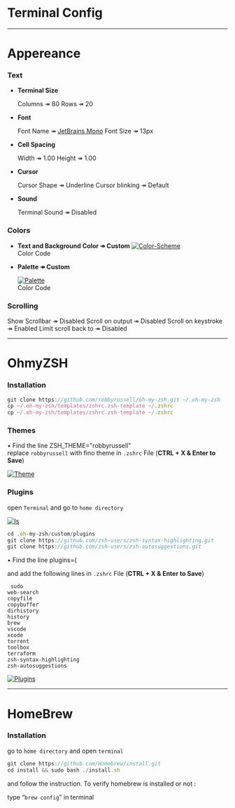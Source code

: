 # Terminal Config
---
# Appereance

### Text

- **Terminal Size**
    
    Columns ↠ 80
    Rows ↠ 20
    
- **Font**
    
    Font Name ↠ [JetBrains Mono](https://fonts.google.com/specimen/JetBrains+Mono)
    Font Size ↠ 13px
    
- **Cell Spacing**
    
    Width ↠ 1.00
    Height ↠ 1.00
    
- **Cursor**
    
    Cursor Shape ↠ Underline
    Cursor blinking ↠ Default
    
- **Sound**
    
    Terminal Sound ↠ Disabled
    

### Colors

- **Text and Background Color ↠ Custom**
   <a href="https://ibb.co/5cS1GjF"><img src="https://i.ibb.co/q1cD7g5/Color-Scheme.png" alt="Color-Scheme" border="0"></a><br>
    <a herf="">Color Code</a>
    
- **Palette ↠ Custom**
    
    <a href="https://ibb.co/Rh5DZGw"><img src="https://i.ibb.co/3fJCG5Z/Palette.png" alt="Palette" border="0"></a><br>
 <a herf="">Color Code</a>
### Scrolling

Show Scrollbar ↠ Disabled
Scroll on output ↠ Disabled
Scroll on keystroke ↠ Enabled
Limit scroll back to ↠  Disabled

---
# OhmyZSH

### Installation

```jsx
git clone https://github.com/robbyrussell/oh-my-zsh.git ~/.oh-my-zsh
cp ~/.oh-my-zsh/templates/zshrc.zsh-template ~/.zshrc
cp ~/.oh-my-zsh/templates/zshrc.zsh-template ~/.zshrc
```

### Themes

• Find the line ZSH_THEME="robbyrussell" replace `robbyrussell` with fino theme in `.zshrc` File (**CTRL + X & Enter to Save**)

<a href="https://ibb.co/p25NRVR"><img src="https://i.ibb.co/8MtGdvd/Theme.png" alt="Theme" border="0"></a><br>

### Plugins

open `Terminal` and go to `home directory` 

<a href="https://ibb.co/Jx1F7f2"><img src="https://i.ibb.co/bH0RBSL/ls.png" alt="ls" border="0"></a><br>

```jsx
cd .oh-my-zsh/custom/plugins
git clone https://github.com/zsh-users/zsh-syntax-highlighting.git
git clone https://github.com/zsh-users/zsh-autosuggestions.git
```

• Find the line plugins=(

 and add the following lines in `.zshrc` File (**CTRL + X & Enter to Save**)

```
 sudo
web-search
copyfile
copybuffer
dirhistory
history
brew
vscode
xcode
torrent
toolbox
terraform
zsh-syntax-highlighting
zsh-autosuggestions
```

<a href="https://ibb.co/3cnNZQZ"><img src="https://i.ibb.co/x6NjTdT/Plugins.png" alt="Plugins" border="0"></a><br>

---
# HomeBrew

### Installation

go to `home directory` and open `terminal`

```jsx
git clone https://github.com/Homebrew/install.git
cd install && sudo bash ./install.sh
```

and follow the instruction. To verify homebrew is installed or not :

type “`brew config`" in terminal
